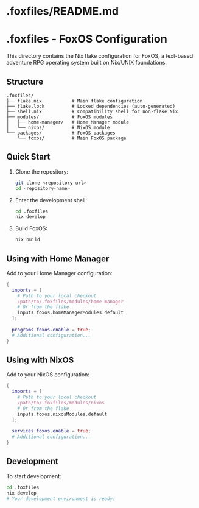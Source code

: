 # .foxfiles/README.md
# .foxfiles - FoxOS Configuration

This directory contains the Nix flake configuration for FoxOS, a text-based adventure RPG operating system built on Nix/UNIX foundations.

## Structure

```
.foxfiles/
├── flake.nix           # Main flake configuration
├── flake.lock          # Locked dependencies (auto-generated)
├── shell.nix           # Compatibility shell for non-flake Nix
├── modules/            # FoxOS modules
│   ├── home-manager/   # Home Manager module
│   └── nixos/          # NixOS module
└── packages/           # FoxOS packages
    └── foxos/          # Main FoxOS package
```

## Quick Start

1. Clone the repository:
   ```bash
   git clone <repository-url>
   cd <repository-name>
   ```

2. Enter the development shell:
   ```bash
   cd .foxfiles
   nix develop
   ```

3. Build FoxOS:
   ```bash
   nix build
   ```

## Using with Home Manager

Add to your Home Manager configuration:

```nix
{
  imports = [
    # Path to your local checkout
    /path/to/.foxfiles/modules/home-manager
    # Or from the flake
    inputs.foxos.homeManagerModules.default
  ];
  
  programs.foxos.enable = true;
  # Additional configuration...
}
```

## Using with NixOS

Add to your NixOS configuration:

```nix
{
  imports = [
    # Path to your local checkout
    /path/to/.foxfiles/modules/nixos
    # Or from the flake
    inputs.foxos.nixosModules.default
  ];
  
  services.foxos.enable = true;
  # Additional configuration...
}
```

## Development

To start development:

```bash
cd .foxfiles
nix develop
# Your development environment is ready!
```
